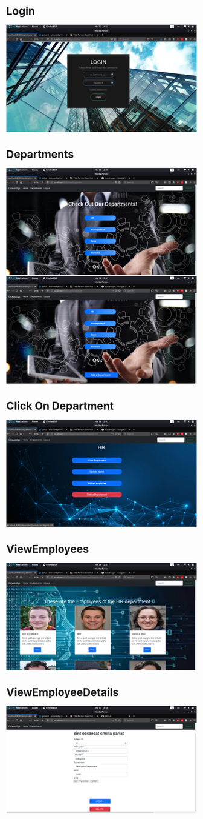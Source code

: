 # Login
<img src="./images/image7.png">

# Departments
<img src="./images/landing.png">
<img src="./images/landing2.png">

# Click On Department
<img src="./images/depIndex.png"> 

# ViewEmployees
<img src="./images/viewEmps.png">



# ViewEmployeeDetails
<img src="./images/image5.png">

